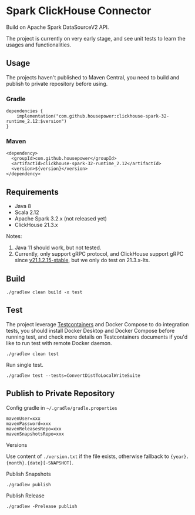 Spark ClickHouse Connector
===

Build on Apache Spark DataSourceV2 API.

The project is currently on very early stage, and see unit tests to learn the usages and functionalities.

## Usage

The projects haven't published to Maven Central, you need to build and publish to private repository before using.

### Gradle

```
dependencies {
    implementation("com.github.housepower:clickhouse-spark-32-runtime_2.12:$version")
}
```

### Maven
```
<dependency>
  <groupId>com.github.housepower</groupId>
  <artifactId>clickhouse-spark-32-runtime_2.12</artifactId>
  <version>${version}</version>
</dependency>
```

## Requirements

- Java 8
- Scala 2.12
- Apache Spark 3.2.x (not released yet)
- ClickHouse 21.3.x

Notes:
1. Java 11 should work, but not tested.
2. Currently, only support gRPC protocol, and ClickHouse support gRPC since 
   [v21.1.2.15-stable](https://github.com/ClickHouse/ClickHouse/blob/master/CHANGELOG.md#clickhouse-release-v211215-stable-2021-01-18),
   but we only do test on 21.3.x-lts.

## Build

`./gradlew clean build -x test`

## Test

The project leverage [Testcontainers](https://www.testcontainers.org/) and Docker Compose to do integration tests, 
you should install Docker Desktop and Docker Compose before running test, and check more details on Testcontainers 
documents if you'd like to run test with remote Docker daemon.

`./gradlew clean test`

Run single test.

`./gradlew test --tests=ConvertDistToLocalWriteSuite`

## Publish to Private Repository

Config gradle in `~/.gradle/gradle.properties`

```
mavenUser=xxx
mavenPassword=xxx
mavenReleasesRepo=xxx
mavenSnapshotsRepo=xxx
```

Versions

Use content of `./version.txt` if the file exists, otherwise fallback to `{year}.{month}.{date}[-SNAPSHOT]`.

Publish Snapshots

`./gradlew publish`

Publish Release

`./gradlew -Prelease publish`
